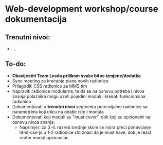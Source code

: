 # Web-development workshop/course dokumentacija

## Trenutni nivoi:
- ...

## To-do:
- **Obavijestiti Team Leada prilikom svake bitne izmjene/dodatka**
- Sync meeting za kreiranje plana novih radionica
- Prilagoditi CSS radionice za MMS tim
- Napraviti radionice modularne, te da se na osnovu potreba i nivoa znanja polaznika mogu uzeti pojedini moduli i kreirati funkcionalna radionica
- Dokumentovati u **trenutni nivoi** segmentu potencijalne radionice sa parametrima koji uticu na odabir iste i modula
- Dokumentovati koji moduli su "must cover", dok koji su opcionalni na osnovu nivoa znanja:
  - Naprimjer: za 3-4. razred srednje skole se mora preci ponavljanje html-css-js u 1-2 radionice sto znaci da je must have, dok je react router modul opcionalan
